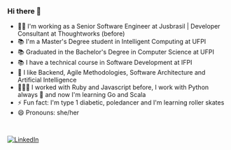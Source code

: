### Hi there 👋

- 👩‍💻 I'm working as a Senior Software Engineer at Jusbrasil | Developer Consultant at Thoughtworks (before)
- 📚 I'm a Master's Degree student in Intelligent Computing at UFPI
- 📚 Graduated in the Bachelor's Degree in Computer Science at UFPI
- 📚 I have a technical course in Software Development at IFPI
- 💙 I like Backend, Agile Methodologies, Software Architecture and Artificial Intelligence
- 👩🏻‍💻 I worked with Ruby and Javascript before, I work with Python always 🐍 and now I'm learning Go and Scala
- ⚡ Fun fact: I'm type 1 diabetic, poledancer and I'm learning roller skates
- 😄 Pronouns: she/her

<br/>

<!---
[![Ana Paula's GitHub Stats](https://github-readme-stats.vercel.app/api?username=anapaulamendes&show_icons=true)](https://github.com/anapaulamendes)
-->

<a href="https://www.linkedin.com/in/anapauladsmendes/"><img alt="LinkedIn" src="https://img.shields.io/badge/LinkedIn-Ana%20Paula%20Mendes-purple?style=flat-square&logo=linkedin"></a>
